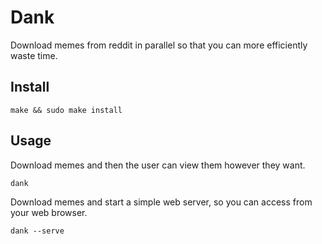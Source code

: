 # Dank

Download memes from reddit in parallel so that you can more efficiently waste time.

## Install

```shell
make && sudo make install
```

## Usage

Download memes and then the user can view them however they want.

```shell
dank
```

Download memes and start a simple web server, so you can access from your web browser.

```shell
dank --serve
```
